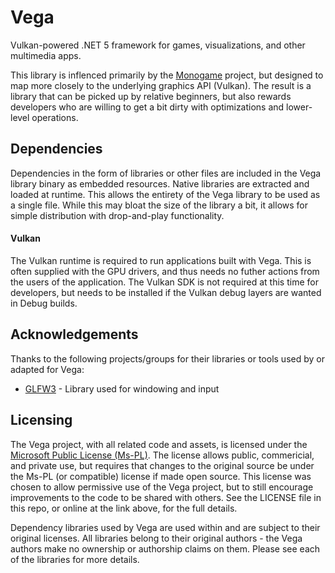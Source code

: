 # Vega
Vulkan-powered .NET 5 framework for games, visualizations, and other multimedia apps. 

This library is inflenced primarily by the [Monogame](https://www.monogame.net/) project, but designed to map more closely to the underlying graphics API (Vulkan). The result is a library that can be picked up by relative beginners, but also rewards developers who are willing to get a bit dirty with optimizations and lower-level operations.

## Dependencies

Dependencies in the form of libraries or other files are included in the Vega library binary as embedded resources. Native libraries are extracted and loaded at runtime. This allows the entirety of the Vega library to be used as a single file. While this may bloat the size of the library a bit, it allows for simple distribution with drop-and-play functionality.

#### Vulkan

The Vulkan runtime is required to run applications built with Vega. This is often supplied with the GPU drivers, and thus needs no futher actions from the users of the application. The Vulkan SDK is not required at this time for developers, but needs to be installed if the Vulkan debug layers are wanted in Debug builds.

## Acknowledgements

Thanks to the following projects/groups for their libraries or tools used by or adapted for Vega:

* [GLFW3](https://www.glfw.org/) - Library used for windowing and input

## Licensing

The Vega project, with all related code and assets, is licensed under the [Microsoft Public License (Ms-PL)](https://opensource.org/licenses/MS-PL). The license allows public, commericial, and private use, but requires that changes to the original source be under the Ms-PL (or compatible) license if made open source. This license was chosen to allow permissive use of the Vega project, but to still encourage improvements to the code to be shared with others. See the LICENSE file in this repo, or online at the link above, for the full details.

Dependency libraries used by Vega are used within and are subject to their original licenses. All libraries belong to their original authors - the Vega authors make no ownership or authorship claims on them. Please see each of the libraries for more details.

